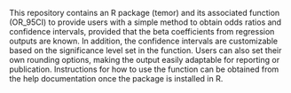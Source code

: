 This repository contains an R package (temor) and its associated function (OR_95CI) to provide users with a simple method to obtain odds ratios and confidence intervals, provided that the beta coefficients from regression outputs are known. In addition, the confidence intervals are customizable based on the significance level set in the function. Users can also set their own rounding options, making the output easily adaptable for reporting or publication. Instructions for how to use the function can be obtained from the help documentation once the package is installed in R. 
